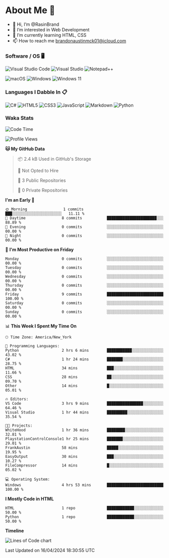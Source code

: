 # About Me 👋
- 👋 Hi, I’m @RasinBrand
- 👀 I’m interested in Web Development
- 🌱 I’m currently learning HTML, CSS
- 📫 How to reach me brandonaustinmck01@icloud.com

### Software / OS 🖥️
![Visual Studio Code](https://img.shields.io/badge/Visual%20Studio%20Code-0078d7.svg?style=for-the-badge&logo=visual-studio-code&logoColor=white)
![Visual Studio](https://img.shields.io/badge/Visual%20Studio-5C2D91.svg?style=for-the-badge&logo=visual-studio&logoColor=white)
![Notepad++](https://img.shields.io/badge/Notepad++-90E59A.svg?style=for-the-badge&logo=notepad%2b%2b&logoColor=black)

![macOS](https://img.shields.io/badge/mac%20os-000000?style=for-the-badge&logo=macos&logoColor=F0F0F0)
![Windows](https://img.shields.io/badge/Windows-0078D6?style=for-the-badge&logo=windows&logoColor=white)
![Windows 11](https://img.shields.io/badge/Windows%2011-%230079d5.svg?style=for-the-badge&logo=Windows%2011&logoColor=white)

### Languages I Dabble In 📋
![C#](https://img.shields.io/badge/c%23-%23239120.svg?style=for-the-badge&logo=csharp&logoColor=white)
![HTML5](https://img.shields.io/badge/html5-%23E34F26.svg?style=for-the-badge&logo=html5&logoColor=white)
![CSS3](https://img.shields.io/badge/css3-%231572B6.svg?style=for-the-badge&logo=css3&logoColor=white)
![JavaScript](https://img.shields.io/badge/javascript-%23323330.svg?style=for-the-badge&logo=javascript&logoColor=%23F7DF1E)
![Markdown](https://img.shields.io/badge/markdown-%23000000.svg?style=for-the-badge&logo=markdown&logoColor=white)
![Python](https://img.shields.io/badge/python-3670A0?style=for-the-badge&logo=python&logoColor=ffdd54)

### Waka Stats
<!--START_SECTION:waka-->
![Code Time](http://img.shields.io/badge/Code%20Time-4%20hrs%209%20mins-blue)

![Profile Views](http://img.shields.io/badge/Profile%20Views-89-blue)

**🐱 My GitHub Data** 

> 📦 2.4 kB Used in GitHub's Storage 
 > 
> 🚫 Not Opted to Hire
 > 
> 📜 3 Public Repositories 
 > 
> 🔑 0 Private Repositories 
 > 
**I'm an Early 🐤** 

```text
🌞 Morning                1 commits           ███░░░░░░░░░░░░░░░░░░░░░░   11.11 % 
🌆 Daytime                8 commits           ██████████████████████░░░   88.89 % 
🌃 Evening                0 commits           ░░░░░░░░░░░░░░░░░░░░░░░░░   00.00 % 
🌙 Night                  0 commits           ░░░░░░░░░░░░░░░░░░░░░░░░░   00.00 % 
```
📅 **I'm Most Productive on Friday** 

```text
Monday                   0 commits           ░░░░░░░░░░░░░░░░░░░░░░░░░   00.00 % 
Tuesday                  0 commits           ░░░░░░░░░░░░░░░░░░░░░░░░░   00.00 % 
Wednesday                0 commits           ░░░░░░░░░░░░░░░░░░░░░░░░░   00.00 % 
Thursday                 0 commits           ░░░░░░░░░░░░░░░░░░░░░░░░░   00.00 % 
Friday                   9 commits           █████████████████████████   100.00 % 
Saturday                 0 commits           ░░░░░░░░░░░░░░░░░░░░░░░░░   00.00 % 
Sunday                   0 commits           ░░░░░░░░░░░░░░░░░░░░░░░░░   00.00 % 
```


📊 **This Week I Spent My Time On** 

```text
🕑︎ Time Zone: America/New_York

💬 Programming Languages: 
Python                   2 hrs 6 mins        ███████████░░░░░░░░░░░░░░   43.02 % 
C#                       1 hr 24 mins        ███████░░░░░░░░░░░░░░░░░░   28.75 % 
HTML                     34 mins             ███░░░░░░░░░░░░░░░░░░░░░░   11.66 % 
CSS                      28 mins             ██░░░░░░░░░░░░░░░░░░░░░░░   09.70 % 
Other                    14 mins             █░░░░░░░░░░░░░░░░░░░░░░░░   05.01 % 

🔥 Editors: 
VS Code                  3 hrs 9 mins        ████████████████░░░░░░░░░   64.46 % 
Visual Studio            1 hr 44 mins        █████████░░░░░░░░░░░░░░░░   35.54 % 

🐱‍💻 Projects: 
WhiteHood                1 hr 36 mins        ████████░░░░░░░░░░░░░░░░░   32.81 % 
PlaystationControlConsole1 hr 25 mins        ███████░░░░░░░░░░░░░░░░░░   29.01 % 
FrankAustin              58 mins             █████░░░░░░░░░░░░░░░░░░░░   19.95 % 
EasyOutput               30 mins             ███░░░░░░░░░░░░░░░░░░░░░░   10.27 % 
FileCompressor           14 mins             █░░░░░░░░░░░░░░░░░░░░░░░░   05.02 % 

💻 Operating System: 
Windows                  4 hrs 53 mins       █████████████████████████   100.00 % 
```

**I Mostly Code in HTML** 

```text
HTML                     1 repo              ████████████░░░░░░░░░░░░░   50.00 % 
Python                   1 repo              ████████████░░░░░░░░░░░░░   50.00 % 
```



**Timeline**

![Lines of Code chart](https://raw.githubusercontent.com/RasinBrand/RasinBrand/main/assets/bar_graph.png)


 Last Updated on 16/04/2024 18:30:55 UTC
<!--END_SECTION:waka-->

<!---
RasinBrand/RasinBrand is a ✨ special ✨ repository because its `README.md` (this file) appears on your GitHub profile.
You can click the Preview link to take a look at your changes.
--->
